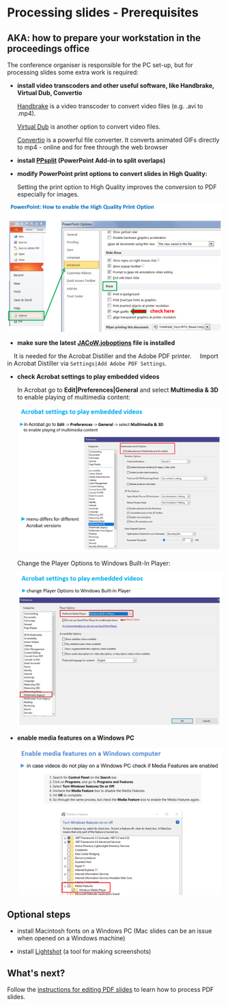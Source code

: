 # Processing slides - Prerequisites

## AKA: how to prepare your workstation in the proceedings office

The conference organiser is responsible for the PC set-up,  but for processing slides some extra work is required:

- **install video transcoders and other useful software, like Handbrake, Virtual Dub, Convertio**
  
  [Handbrake](https://handbrake.fr/downloads.php) is a video transcoder to convert video files (e.g. .avi to .mp4).
  
  [Virtual Dub](https://sourceforge.net/projects/virtualdub/) is another option to convert video files.
  
  [Convertio](https://convertio.co) is a powerful file converter. It converts animated GIFs directly to mp4 - online and for free through the web browser

- **install [PPsplit](http://www.maxonthenet.altervista.org/ppsplit.php) (PowerPoint Add-in to split overlaps)**

- **modify PowerPoint print options to convert slides in High Quality:**
  
  Setting the print option to High Quality improves the conversion to PDF especially for images.

![](img/SP_Pre_IMG_1.png)

- **make sure the latest [JACoW.joboptions](https://github.com/JACoW-org/AcrobatPitStopTools) file is installed**

    It is needed for the Acrobat Distiller and the Adobe PDF printer. 
    Import in Acrobat Distiller via `Settings|Add Adobe PDF Settings`.

- **check Acrobat settings to play embedded videos**
  
  In Acrobat go to **Edit|Preferences|General** and select **Multimedia & 3D** to enable playing of multimedia content:
  
  ![](img/SP_Pre_IMG_2.png)
  
  Change the Player Options to Windows Built-In Player:
  
  ![](img/SP_Pre_IMG_3.png)

- **enable media features on a Windows PC**
  
  ![](img/SP_Pre_IMG_4.png)

## Optional steps

- install Macintosh fonts on a Windows PC (Mac slides can be an issue when opened on a Windows machine)

- install [Lightshot](https://app.prntscr.com) (a tool for making screenshots)

## What's next?

Follow the [instructions for editing PDF slides](3_PDF_slides.md) to learn how to process PDF slides.
